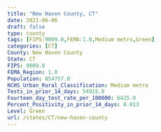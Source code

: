 ```yaml
---
title: "New Haven County, CT"
date: 2021-06-06
draft: false
type: county
tags: [FIPS:9009.0,FEMA:1.0,Medium metro,Green]
categories: [CT]
County: New Haven County
State: CT
FIPS: 9009.0
FEMA_Region: 1.0
Population: 854757.0
NCHS_Urban_Rural_Classification: Medium metro
Tests_in_prior_14_days: 54915.0
Fourteen_day_test_rate_per_100000: 6425.0
Percent_Positivity_in_prior_14_days: 0.013
Level: Green
url: /states/CT/new-haven-county
---
```



